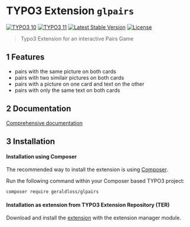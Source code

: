 # TYPO3 Extension `glpairs`
[![TYPO3 10](https://img.shields.io/badge/TYPO3-10-orange.svg)](https://get.typo3.org/version/10)
[![TYPO3 11](https://img.shields.io/badge/TYPO3-11-orange.svg)](https://get.typo3.org/version/11)
[![Latest Stable Version](http://poser.pugx.org/geraldloss/glpairs/v)](https://packagist.org/packages/geraldloss/glpairs)
[![License](http://poser.pugx.org/geraldloss/glpairs/license)](https://packagist.org/packages/geraldloss/glpairs)

> Typo3 Extension for an interactive Pairs Game

## 1 Features

* pairs with the same picture on both cards
* pairs with two similair pictures on both cards
* pairs with a picture on one card and text on the other
* pairs with only the same text on both cards

## 2 Documentation

 [Comprehensive documentation][1]

## 3 Installation

#### Installation using Composer

The recommended way to install the extension is using [Composer][2].

Run the following command within your Composer based TYPO3 project:

```
composer require geraldloss/glpairs
```

#### Installation as extension from TYPO3 Extension Repository (TER)

Download and install the [extension][3] with the extension manager module.


[1]: https://docs.typo3.org/p/loss/glpairs/main/en-us/
[2]: https://getcomposer.org/
[3]: https://extensions.typo3.org/extension/glpairs